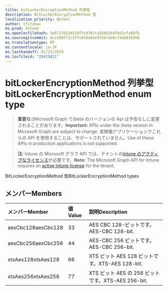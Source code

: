 ```yaml
---
title: bitLockerEncryptionMethod 列挙型
description: BitLockerEncryptionMethod 型
localization_priority: Normal
author: tfitzmac
ms.prod: Intune
ms.openlocfilehash: 3e57170224520f7c9707ca55855b4f8d1cfa95fb
ms.sourcegitcommit: dcc5907f2c3ffc0f0e82e953b7ab9cf4ab938360
ms.translationtype: MT
ms.contentlocale: ja-JP
ms.lasthandoff: 01/23/2019
ms.locfileid: "29425821"
---
```

# <a name="bitlockerencryptionmethod-enum-type"></a><span data-ttu-id="cbda2-103">bitLockerEncryptionMethod 列挙型</span><span class="sxs-lookup"><span data-stu-id="cbda2-103">bitLockerEncryptionMethod enum type</span></span>

> <span data-ttu-id="cbda2-104">**重要な:**[Microsoft Graph で/beta のバージョンの Api は予告なしに変更されることがあります。</span><span class="sxs-lookup"><span data-stu-id="cbda2-104">**Important:** APIs under the /beta version in Microsoft Graph are subject to change.</span></span> <span data-ttu-id="cbda2-105">実稼働アプリケーションでこれらの API を使用することは、サポートされていません。</span><span class="sxs-lookup"><span data-stu-id="cbda2-105">Use of these APIs in production applications is not supported.</span></span>

> <span data-ttu-id="cbda2-106">**注:** Intune の Microsoft グラフ API では、テナントの[Intune のアクティブなライセンス](https://go.microsoft.com/fwlink/?linkid=839381)が必要です。</span><span class="sxs-lookup"><span data-stu-id="cbda2-106">**Note:** The Microsoft Graph API for Intune requires an [active Intune license](https://go.microsoft.com/fwlink/?linkid=839381) for the tenant.</span></span>

<span data-ttu-id="cbda2-107">BitLockerEncryptionMethod 型</span><span class="sxs-lookup"><span data-stu-id="cbda2-107">BitLockerEncryptionMethod types</span></span>

## <a name="members"></a><span data-ttu-id="cbda2-108">メンバー</span><span class="sxs-lookup"><span data-stu-id="cbda2-108">Members</span></span>
|<span data-ttu-id="cbda2-109">メンバー</span><span class="sxs-lookup"><span data-stu-id="cbda2-109">Member</span></span>|<span data-ttu-id="cbda2-110">値</span><span class="sxs-lookup"><span data-stu-id="cbda2-110">Value</span></span>|<span data-ttu-id="cbda2-111">説明</span><span class="sxs-lookup"><span data-stu-id="cbda2-111">Description</span></span>|
|:---|:---|:---|
|<span data-ttu-id="cbda2-112">aesCbc128</span><span class="sxs-lookup"><span data-stu-id="cbda2-112">aesCbc128</span></span>|<span data-ttu-id="cbda2-113">3</span><span class="sxs-lookup"><span data-stu-id="cbda2-113">3</span></span>|<span data-ttu-id="cbda2-114">AES CBC 128-ビットです。</span><span class="sxs-lookup"><span data-stu-id="cbda2-114">AES-CBC 128-bit.</span></span>|
|<span data-ttu-id="cbda2-115">aesCbc256</span><span class="sxs-lookup"><span data-stu-id="cbda2-115">aesCbc256</span></span>|<span data-ttu-id="cbda2-116">4</span><span class="sxs-lookup"><span data-stu-id="cbda2-116">4</span></span>|<span data-ttu-id="cbda2-117">AES-CBC 256 ビットです。</span><span class="sxs-lookup"><span data-stu-id="cbda2-117">AES-CBC 256-bit.</span></span>|
|<span data-ttu-id="cbda2-118">xtsAes128</span><span class="sxs-lookup"><span data-stu-id="cbda2-118">xtsAes128</span></span>|<span data-ttu-id="cbda2-119">6</span><span class="sxs-lookup"><span data-stu-id="cbda2-119">6</span></span>|<span data-ttu-id="cbda2-120">XTS ビット AES 128 ビットです。</span><span class="sxs-lookup"><span data-stu-id="cbda2-120">XTS-AES 128-bit.</span></span>|
|<span data-ttu-id="cbda2-121">xtsAes256</span><span class="sxs-lookup"><span data-stu-id="cbda2-121">xtsAes256</span></span>|<span data-ttu-id="cbda2-122">7</span><span class="sxs-lookup"><span data-stu-id="cbda2-122">7</span></span>|<span data-ttu-id="cbda2-123">XTS ビット AES の 256 ビットです。</span><span class="sxs-lookup"><span data-stu-id="cbda2-123">XTS-AES 256-bit.</span></span>|




